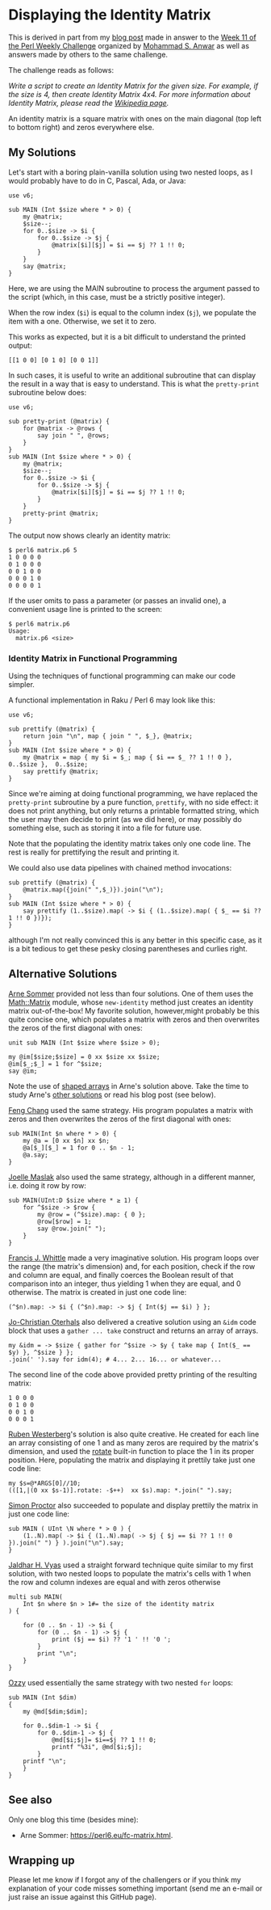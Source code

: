 # Displaying the Identity Matrix

This is derived in part from my [blog post](http://blogs.perl.org/users/laurent_r/2019/06/perl-weekly-challenge-11-fahrenheit-celsius-and-identity-matrix.html) made in answer to the [Week 11 of the Perl Weekly Challenge](https://perlweeklychallenge.org/blog/perl-weekly-challenge-011/) organized by  <a href="http://blogs.perl.org/users/mohammad_s_anwar/">Mohammad S. Anwar</a> as well as answers made by others to the same challenge.

The challenge reads as follows:

*Write a script to create an Identity Matrix for the given size. For example, if the size is 4, then create Identity Matrix 4x4. For more information about Identity Matrix, please read the [Wikipedia page](https://en.wikipedia.org/wiki/Identity_matrix).*

An identity matrix is a square matrix with ones on the main diagonal (top left to bottom right) and zeros everywhere else.

## My Solutions

Let's start with a boring plain-vanilla solution using two nested loops, as I would probably have to do in C, Pascal, Ada, or Java:

``` Perl6
use v6;

sub MAIN (Int $size where * > 0) {
    my @matrix;
    $size--;
    for 0..$size -> $i {
        for 0..$size -> $j {
            @matrix[$i][$j] = $i == $j ?? 1 !! 0;
        }
    }
    say @matrix;
}
```
Here, we are using the MAIN subroutine to process the argument passed to the script (which, in this case, must be a strictly positive integer).

When the row index (`$i`) is equal to the column index (`$j`), we populate the item with a one. Otherwise, we set it to zero.

This works as expected, but it is a bit difficult to understand the printed output:

    [[1 0 0] [0 1 0] [0 0 1]]

In such cases, it is useful to write an additional subroutine that can display the result in a way that is easy to understand. This is what the `pretty-print` subroutine below does:

``` Perl6
use v6;

sub pretty-print (@matrix) {
    for @matrix -> @rows {
        say join " ", @rows;
    }
}
sub MAIN (Int $size where * > 0) {
    my @matrix;
    $size--;
    for 0..$size -> $i {
        for 0..$size -> $j {
            @matrix[$i][$j] = $i == $j ?? 1 !! 0;
        }
    }
    pretty-print @matrix;
}
```

The output now shows clearly an identity matrix:

    $ perl6 matrix.p6 5
    1 0 0 0 0
    0 1 0 0 0
    0 0 1 0 0
    0 0 0 1 0
    0 0 0 0 1

If the user omits to pass a parameter (or passes an invalid one), a convenient usage line is printed to the screen:

    $ perl6 matrix.p6
    Usage:
      matrix.p6 <size>

### Identity Matrix in Functional Programming

Using the techniques of functional programming can make our code simpler.

A functional implementation in Raku / Perl 6 may look like this:

``` Perl6
use v6;

sub prettify (@matrix) {
    return join "\n", map { join " ", $_}, @matrix;
}
sub MAIN (Int $size where * > 0) {
    my @matrix = map { my $i = $_; map { $i == $_ ?? 1 !! 0 }, 0..$size },  0..$size;
    say prettify @matrix;
}
```

Since we're aiming at doing functional programming, we have replaced the `pretty-print` subroutine by a pure function, `prettify`, with no side effect: it does not print anything, but only returns a printable formatted string, which the user may then decide to print (as we did here), or may possibly do something else, such as storing it into a file for future use.

Note that the populating the identity matrix takes only one code line. The rest is really for prettifying the result and printing it.

We could also use data pipelines with chained method invocations:

``` Perl6
sub prettify (@matrix) {
    @matrix.map({join(" ",$_)}).join("\n");
}
sub MAIN (Int $size where * > 0) {
    say prettify (1..$size).map( -> $i { (1..$size).map( { $_ == $i ?? 1 !! 0 })});
}
```

although I'm not really convinced this is any better in this specific case, as it is a bit tedious to get these pesky closing parentheses and curlies right.

## Alternative Solutions

[Arne Sommer](https://github.com/manwar/perlweeklychallenge-club/blob/master/challenge-011/arne-sommer/perl6/ch-2c.p6) provided not less than four solutions. One of them uses the [Math::Matrix](https://github.com/pierre-vigier/Perl6-Math-Matrix) module, whose `new-identity` method just creates an identity matrix out-of-the-box! My favorite solution, however,might probably be this quite concise one, which populates a matrix with zeros and then overwrites the zeros of the first diagonal with ones:

``` Perl6
unit sub MAIN (Int $size where $size > 0);

my @im[$size;$size] = 0 xx $size xx $size;
@im[$_;$_] = 1 for ^$size;
say @im;
```

Note the use of [shaped arrays](https://docs.perl6.org/language/list#Fixed_size_arrays) in Arne's solution above. Take the time to study Arne's [other solutions](https://github.com/manwar/perlweeklychallenge-club/tree/master/challenge-011/arne-sommer/perl6) or read his blog post (see below).

[Feng Chang](https://github.com/manwar/perlweeklychallenge-club/blob/master/challenge-011/feng-chang/perl6/ch-2.p6) used the same strategy. His program populates a matrix with zeros and then overwrites the zeros of the first diagonal with ones:

``` Perl6
sub MAIN(Int $n where * > 0) {
    my @a = [0 xx $n] xx $n;
    @a[$_][$_] = 1 for 0 .. $n - 1;
    @a.say;
}
```

[Joelle Maslak](https://github.com/manwar/perlweeklychallenge-club/blob/master/challenge-011/joelle-maslak/perl6/ch-2.p6) also used the same strategy, although in a different manner, i.e. doing it row by row:

``` Perl6
sub MAIN(UInt:D $size where * ≥ 1) {
    for ^$size -> $row {
        my @row = (^$size).map: { 0 };
        @row[$row] = 1;
        say @row.join(" ");
    }
}
```

[Francis J. Whittle](https://github.com/manwar/perlweeklychallenge-club/blob/master/challenge-011/fjwhittle/perl6/ch-2.p6) made a very imaginative solution. His program loops over the range (the matrix's dimension) and, for each position, check if the row and column are equal, and finally coerces the Boolean result of that comparison into an integer, thus yielding 1 when they are equal, and 0 otherwise. The matrix is created in just one code line:

``` Perl6
(^$n).map: -> $i { (^$n).map: -> $j { Int($j == $i) } };
```

[Jo-Christian Oterhals](https://github.com/manwar/perlweeklychallenge-club/blob/master/challenge-011/jo-christian-oterhals/perl6/ch-2.p6) also delivered a creative solution using an `&idm` code block that uses a `gather ... take` construct and returns an array of arrays. 

``` Perl6
my &idm = -> $size { gather for ^$size -> $y { take map { Int($_ == $y) }, ^$size } };
.join(' ').say for idm(4); # 4... 2... 16... or whatever...
```

The second line of the code above provided pretty printing of the resulting matrix:

    1 0 0 0
    0 1 0 0
    0 0 1 0
    0 0 0 1

[Ruben Westerberg](https://github.com/manwar/perlweeklychallenge-club/blob/master/challenge-011/ruben-westerberg/perl6/ch-2.p6)'s solution is also quite creative. He created for each line an array consisting of one 1 and as many zeros are required by the matrix's dimension, and used the [rotate](https://docs.perl6.org/routine/rotate) built-in function to place the 1 in its proper position. Here, populating the matrix and displaying it prettily take just one code line:

``` Perl6
my $s=@*ARGS[0]//10;
(([1,|(0 xx $s-1)].rotate: -$++)  xx $s).map: *.join(" ").say;
```

[Simon Proctor](https://github.com/manwar/perlweeklychallenge-club/blob/master/challenge-011/simon-proctor/perl6/ch-2.p6) also succeeded to populate and display prettily the matrix in just one code line:

``` Perl6
sub MAIN ( UInt \N where * > 0 ) {
    (1..N).map( -> $i { (1..N).map( -> $j { $j == $i ?? 1 !! 0 }).join(" ") } ).join("\n").say;    
}
```

[Jaldhar H. Vyas](https://github.com/manwar/perlweeklychallenge-club/blob/master/challenge-011/jaldhar-h-vyas/perl6/ch-2.p6) used a straight forward technique quite similar to my first solution, with two nested loops to populate the matrix's cells with 1 when the row and column indexes are equal and with zeros otherwise

``` Perl6
multi sub MAIN(
    Int $n where $n > 1#= the size of the identity matrix
) { 

    for (0 .. $n - 1) -> $i {
        for (0 .. $n - 1) -> $j {
            print ($j == $i) ?? '1 ' !! '0 '; 
        }
        print "\n";
    }
}
```

[Ozzy](https://github.com/manwar/perlweeklychallenge-club/blob/master/challenge-011/ozzy/perl6/ch-2.p6) used essentially the same strategy with two nested `for` loops:

``` Perl6
sub MAIN (Int $dim)
{
    my @md[$dim;$dim];

    for 0..$dim-1 -> $i {
        for 0..$dim-1 -> $j {
            @md[$i;$j]= $i==$j ?? 1 !! 0;
            printf "%3i", @md[$i;$j];
        }
    printf "\n";
    }
}
```

## See also

Only one blog this time (besides mine):

* Arne Sommer: https://perl6.eu/fc-matrix.html.

## Wrapping up

Please let me know if I forgot any of the challengers or if you think my explanation of your code misses something important (send me an e-mail or just raise an issue against this GitHub page).


